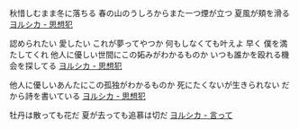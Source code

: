 秋惜しむまま冬に落ちる 春の山のうしろからまた一つ煙が立つ 夏風が頬を滑る
[ヨルシカ - 思想犯](https://youtu.be/ENcnYh79dUY)

認められたい 愛したい これが夢ってやつか
何もしなくても叶えよ 早く 僕を満たしてくれ
他人に優しい世間にこの妬みがわかるものか
いつも誰かを殴れる機会を探してる
[ヨルシカ - 思想犯](https://youtu.be/ENcnYh79dUY)

他人に優しいあんたにこの孤独がわかるものか
死にたくないが生きられない だから詩を書いている
[ヨルシカ - 思想犯](https://youtu.be/ENcnYh79dUY)

牡丹は散っても花だ 夏が去っても追慕は切だ
[ヨルシカ - 言って](https://youtu.be/F64yFFnZfkI)
